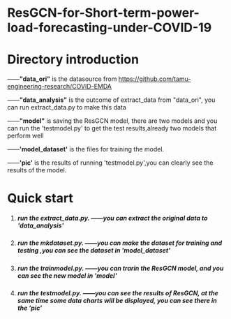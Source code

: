 # ResGCN-for-Short-term-power-load-forecasting-under-COVID-19

# Directory introduction
——**"data_ori"** is the datasource from https://github.com/tamu-engineering-research/COVID-EMDA  

——**"data_analysis"** is the outcome of extract_data from "data_ori", you can run extract_data.py to make this data  

——**"model"** is saving the ResGCN model, there are two models and you can run the 'testmodel.py' to get the test results,already two models that perform well

——**'model_dataset'** is the files for training the model.

——**'pic'** is the results of running 'testmodel.py',you can clearly see the results of the model.

# Quick start
1. ##### run the extract_data.py.  ——you can extract the original data to 'data_analysis'
2. ##### run the mkdataset.py.  ——you can make the dataset for training and testing ,you can see the dataset in 'model_dataset'
3. ##### run the trainmodel.py.  ——you can trarin the ResGCN model, and you can see the new model in 'model'
4. ##### run the testmodel.py.  ——you can see the results of ResGCN, at the same time some data charts will be displayed, you can see there in the 'pic'




